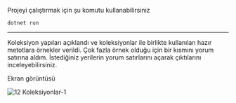 Projeyi çalıştırmak için şu komutu kullanabilirsiniz
<br>

    dotnet run

---

Koleksiyon yapıları açıklandı ve koleksiyonlar ile birlikte kullanılan hazır metotlara örnekler verildi. Çok fazla örnek olduğu için bir kısmını yorum satırına aldım. İstediğiniz yerilerin yorum satırlarını açarak çıktılarını inceleyebilirsiniz.

Ekran görüntüsü
<br>

![12 Koleksiyonlar-1](https://user-images.githubusercontent.com/44196434/156898113-660dda90-629b-4aba-b961-fc5c691ab566.png)
